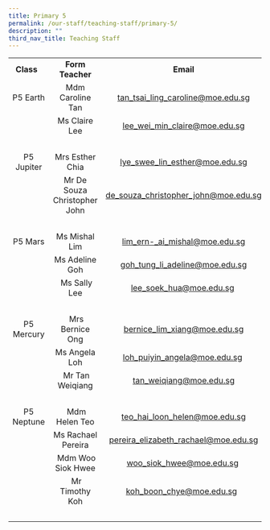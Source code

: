 ```yaml
---
title: Primary 5
permalink: /our-staff/teaching-staff/primary-5/
description: ""
third_nav_title: Teaching Staff
---
```

<table>
<tbody>
<tr>
<td style="text-align: center;"><b>Class&nbsp;&nbsp;</b><br>
</td>

<td style="text-align: center;"><b>Form Teacher</b></td>
<td style="text-align: center;"><b>Email</b>
</td>
</tr> 
<tr> 
<td style="text-align: center;"><br>P5 Earth<br><br>
</td>

<td style="text-align: center;">Mdm Caroline Tan<span style="text-align: left;"></span>
</td>
<td style="text-align: center;"><a href="mailto:tan_tsai_ling_caroline@moe.edu.sg" target="">tan_tsai_ling_caroline@moe.edu.sg</a><br>
</td>
</tr>
<tr>
<td>&nbsp;
</td>

<td style="text-align: center;">Ms Claire Lee</td>
<td style="text-align: center;"><a href="mailto:lee_wei_min_claire@moe.edu.sg" target="">lee_wei_min_claire@moe.edu.sg</a><br>
</td>
</tr>
<tr>
<td colspan="3">&nbsp;&nbsp;
</td>
</tr>
<tr>
<td style="text-align: center;">P5 Jupiter<br></td>

<td style="text-align: center;">Mrs Esther Chia<br></td>
<td style="text-align: center;"><a href="mailto:lye_swee_lin_esther@moe.edu.sg" target="">lye_swee_lin_esther@moe.edu.sg</a></td>
</tr>
<tr>
<td>&nbsp;</td>

<td style="text-align: center;">Mr De Souza Christopher John</td>
<td style="text-align: center;"><a href="mailto:de_souza_christopher_john@moe.edu.sg" target="">de_souza_christopher_john@moe.edu.sg</a><br></td>
</tr>
<tr>
<td colspan="3">&nbsp; &nbsp; &nbsp; &nbsp;
</td>
</tr>
<tr>
<td style="text-align: center;">P5 Mars</td>
<td style="text-align: center;">Ms Mishal Lim</td>
<td style="text-align: center;"><a href="mailto:lim_ern-_ai_mishal@moe.edu.sg" target="">lim_ern-_ai_mishal@moe.edu.sg</a><br></td>
</tr>

<tr>
<td></td>

<td style="text-align: center;">Ms Adeline Goh</td>
<td style="text-align: center;"><a href="mailto:goh_tung_li_adeline@moe.edu.sg" target="">goh_tung_li_adeline@moe.edu.sg</a></td>
</tr>
<tr>
<td>&nbsp;</td>
<td style="text-align: center;">&nbsp;Ms Sally Lee</td>
<td style="text-align: center;"><a href="mailto:lee_soek_hua@moe.edu.sg" target="">lee_soek_hua@moe.edu.sg</a>&nbsp;</td>
</tr>
<tr>
<td colspan="3">&nbsp; &nbsp; &nbsp; &nbsp;
</td>
</tr>
<tr>
<td style="text-align: center;">P5 Mercury<br>
</td>

<td style="text-align: center;"><b>&nbsp;</b>Mrs Bernice Ong
</td>
<td style="text-align: center;"><a href="mailto:bernice_lim_xiang@moe.edu.sg" target="">bernice_lim_xiang@moe.edu.sg</a><br>
</td>
</tr>
<tr>
<td>
</td>

<td style="text-align: center;">Ms Angela Loh</td>
<td style="text-align: center;"><a href="mailto:loh_puiyin_angela@moe.edu.sg" target="">loh_puiyin_angela@moe.edu.sg</a>&nbsp;<br>
</td>
</tr>
<tr>
<td>&nbsp;</td>
<td style="text-align: center;">&nbsp;Mr Tan Weiqiang</td>
<td style="text-align: center;"><a href="mailto:tan_weiqiang@moe.edu.sg" target="">tan_weiqiang@moe.edu.sg</a><br></td>
</tr>
<tr>
<td colspan="3">&nbsp; &nbsp; &nbsp; &nbsp;
</td>
</tr>
<tr>
<td style="text-align: center;">P5 Neptune</td>

<td style="text-align: center;"><b>&nbsp;</b>Mdm Helen Teo</td>
<td style="text-align: center;"><a href="mailto:teo_hai_loon_helen@moe.edu.sg" target="">teo_hai_loon_helen@moe.edu.sg</a>
</td>
</tr>
<tr>
<td>
</td>

<td style="text-align: center;">Ms Rachael Pereira<br>
</td>
<td style="text-align: center;"><a href="mailto:pereira_elizabeth_rachael@moe.edu.sg" target="">pereira_elizabeth_rachael@moe.edu.sg</a>
</td>
</tr>
<tr>
<td>&nbsp;</td>
<td style="text-align: center;">&nbsp;Mdm Woo Siok Hwee</td>
<td style="text-align: center;"><a href="mailto:woo_siok_hwee@moe.edu.sg" target="">woo_siok_hwee@moe.edu.sg</a>&nbsp;</td>
</tr>
<tr>
<td>&nbsp;</td>
<td style="text-align: center;">&nbsp;Mr Timothy Koh</td>
<td style="text-align: center;"><a href="mailto:koh_boon_chye@moe.edu.sg" target="">koh_boon_chye@moe.edu.sg</a>&nbsp;&nbsp;</td></tr>
<tr>
<td colspan="3">&nbsp; &nbsp; &nbsp; &nbsp;
</td>
</tr>
</tbody>
</table>